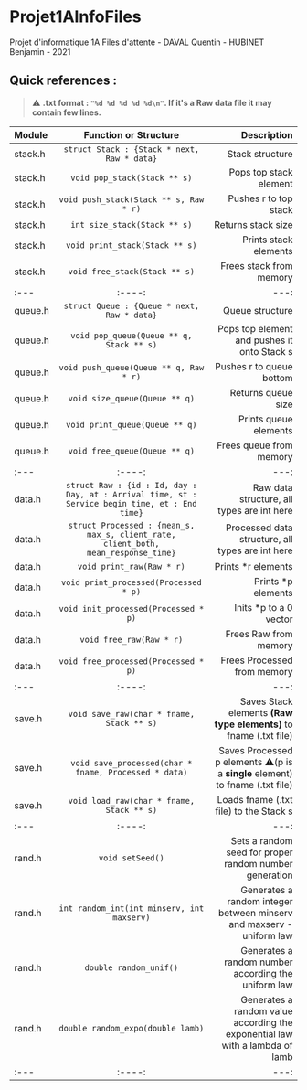 # Projet1AInfoFiles
Projet d'informatique 1A Files d'attente - DAVAL Quentin - HUBINET Benjamin - 2021

## Quick references :

> ⚠️ **.txt format : ``` "%d %d %d %d %d\n" ```. If it's a Raw data file it may contain few lines.**

| Module    | Function or Structure                   | Description     |
| :---      |    :----:                   |          ---:   |
| stack.h   | ```struct Stack : {Stack * next, Raw * data}```       | Stack structure   |
| stack.h   | ```void pop_stack(Stack ** s)```       | Pops top stack element      |
| stack.h   | ```void push_stack(Stack ** s, Raw * r)```       | Pushes r to top stack |
| stack.h   | ```int size_stack(Stack ** s)```      | Returns stack size      |
| stack.h   | ```void print_stack(Stack ** s)```      | Prints stack elements      |
| stack.h   | ```void free_stack(Stack ** s)```      | Frees stack from memory    |
| :---      |    :----:   |          ---: |
| queue.h   | ```struct Queue : {Queue * next, Raw * data}```       | Queue structure   |
| queue.h   | ```void pop_queue(Queue ** q, Stack ** s)```        | Pops top element and pushes it onto Stack s|
| queue.h   | ```void push_queue(Queue ** q, Raw * r)```       | Pushes r to queue bottom |
| queue.h   | ```void size_queue(Queue ** q)```      | Returns queue size     |
| queue.h   | ```void print_queue(Queue ** q)```      | Prints queue elements      |
| queue.h   | ```void free_queue(Queue ** q)```      | Frees queue from memory      |
| :---      |    :----:   |          ---: |
| data.h    | ```struct Raw : {id : Id, day : Day, at : Arrival time, st : Service begin time, et : End time}```       | Raw data structure, all types are int here   |
| data.h    | ```struct Processed : {mean_s, max_s, client_rate, client_both, mean_response_time}```       | Processed data structure, all types are int here|
| data.h    | ```void print_raw(Raw * r)```| Prints *r elements|
| data.h    | ```void print_processed(Processed * p)```| Prints *p elements|
| data.h    | ```void init_processed(Processed * p)```| Inits *p to a 0 vector|
| data.h    | ```void free_raw(Raw * r)```| Frees Raw from memory|
| data.h    | ```void free_processed(Processed * p)```| Frees Processed from memory|
| :---      |    :----:   |          ---: |
| save.h    | ```void save_raw(char * fname, Stack ** s)```       | Saves Stack elements **(Raw type elements)** to fname (.txt file)   |
| save.h    | ```void save_processed(char * fname, Processed * data)```    | Saves Processed p elements ⚠️(p is a **single** element) to fname (.txt file)|
| save.h    | ```void load_raw(char * fname, Stack ** s)``` | Loads fname (.txt file) to the Stack s |
| :---      |    :----:   |          ---: |
| rand.h    | ```void setSeed()```| Sets a random seed for proper random number generation|
| rand.h    | ```int random_int(int minserv, int maxserv)```| Generates a random integer between minserv and maxserv - uniform law|
| rand.h    | ```double random_unif()```| Generates a random number according the uniform law|
| rand.h    | ```double random_expo(double lamb)```| Generates a random value according the exponential law with a lambda of lamb|
| :---      |    :----:   |          ---: |
